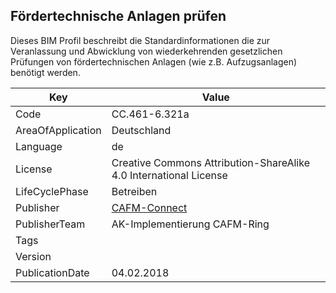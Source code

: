 ## Fördertechnische Anlagen prüfen
Dieses BIM Profil beschreibt die Standardinformationen die zur Veranlassung und Abwicklung von wiederkehrenden gesetzlichen Prüfungen von fördertechnischen Anlagen (wie z.B. Aufzugsanlagen) benötigt werden.

Key | Value |
--|--|
Code | CC.461-6.321a |  
AreaOfApplication | Deutschland |  
Language | de |  
License | Creative Commons Attribution-ShareAlike 4.0 International License |  
LifeCyclePhase | Betreiben |  
Publisher | [CAFM-Connect]() |  
PublisherTeam | AK-Implementierung CAFM-Ring |  
Tags |  |  
Version |  |  
PublicationDate | 04.02.2018 |  
